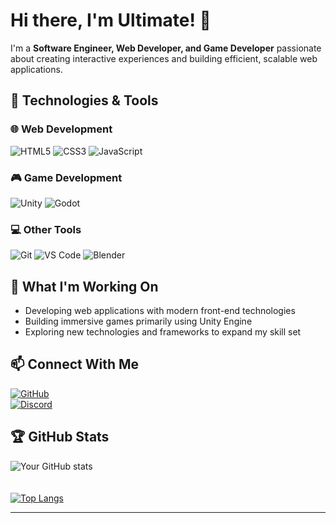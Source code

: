 # Hi there, I'm Ultimate! 👋

I'm a **Software Engineer, Web Developer, and Game Developer** passionate about creating interactive experiences and building efficient, scalable web applications.

## 🔧 Technologies & Tools  

### 🌐 Web Development  
![HTML5](https://img.shields.io/badge/-HTML5-E34F26?style=flat-square&logo=html5&logoColor=white) 
![CSS3](https://img.shields.io/badge/-CSS3-1572B6?style=flat-square&logo=css3&logoColor=white) 
![JavaScript](https://img.shields.io/badge/-JavaScript-F7DF1E?style=flat-square&logo=javascript&logoColor=black) 

### 🎮 Game Development  
![Unity](https://img.shields.io/badge/-Unity-000000?style=flat-square&logo=unity&logoColor=white) 
![Godot](https://img.shields.io/badge/-Godot-478CBF?style=flat-square&logo=godot-engine&logoColor=white) 

### 💻 Other Tools  
![Git](https://img.shields.io/badge/-Git-F05032?style=flat-square&logo=git&logoColor=white) 
![VS Code](https://img.shields.io/badge/-VS%20Code-007ACC?style=flat-square&logo=visual-studio-code&logoColor=white)
![Blender](https://img.shields.io/badge/-Blender-F5792A?style=flat-square&logo=blender&logoColor=white) 

## 🚀 What I'm Working On  
- Developing web applications with modern front-end technologies  
- Building immersive games primarily using Unity Engine  
- Exploring new technologies and frameworks to expand my skill set  

## 📫 Connect With Me  
[![GitHub](https://img.shields.io/badge/GitHub-181717?style=flat-square&logo=github&logoColor=white)](https://github.com/Ultimate-69)  
[![Discord](https://img.shields.io/badge/Discord-5865F2?style=flat-square&logo=discord&logoColor=white)](https://discordapp.com/users/529382458945306649)  

## 🏆 GitHub Stats  
![Your GitHub stats](https://github-readme-stats.vercel.app/api?username=Ultimate-69&show_icons=true&theme=tokyonight)  
<br>  
[![Top Langs](https://github-readme-stats.vercel.app/api/top-langs/?username=Ultimate-69&show_icons=true&theme=tokyonight)](https://github.com/anuraghazra/github-readme-stats)  

---

